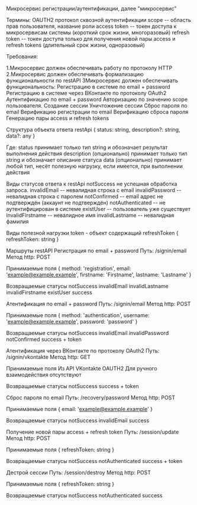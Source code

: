 Микросервис регистрации/аутентификации, далее "микросервис"

Термины:
OAUTH2 протокол сквозной аутентификации
scope -- область прав пользователя, название роли
access token -- токен доступа к микросервисам системы (короткий срок жизни, многоразовый)
refresh token -- токен доступа только для получения новой пары access и refresh tokens (длительный срок жизни, одноразовый)



  Требования:

1.Микросервис должен обеспечивать работу по протоколу HTTP
2.Микросервис должен обеспечивать формализацию функциональности по restAPI
3Микросервис должен обеспечивать функциональность:
Регистрацию в системе по email + password
Регистрацию в системе через ВКонтакте по протоколу OAuth2
Аутентификацию по email + password
Авторизацию по значению scope пользователя.
Создание сессии
Уничтожение сессии
Сброс пароля по email
Верификацию регистрации по email
Верификацию сброса пароля
Генерацию пары access и refresh tokens




Структура объекта ответа restApi
{
  status: string,
  description?: string,
  data?: any
}

Где:
status принимает только тип string и обозначает результат выполнения действия
description (опционально) принимает только тип string и обозначает описание статуса
data (опционально) принимает любой тип, несёт полезную нагрузку, если имеется, при выполнении действия


Виды статусов ответа к restApi
notSuccess не успешная обработка запроса.
invalidEmail -- невалидная строка с email
invalidPassword -- невалидная строка с паролем
notConfirmed -- email адрес не подтверждён (аккаунт не подтверждён)
notAuthenticated -- не аутентифицирован в системе
existUser -- пользователь уже существует
invalidFirstname -- невалидное имя
invalidLastname -- невалидная фамилия



Виды полезной нагрузки
token - объект содержащий refreshToken
{
  refreshToken: string
}


Маршруты restAPI
Регистрация по email + password
Путь: /signin/email
Метод http: POST

Принимаемые поля
{
  method: 'registration',
  email: 'example@example.example',
  firstname: 'Firstname',
  lastname: 'Lastname'
}

Возвращаемые статусы
notSuccess
invalidEmail
invalidLastname
invalidFirstname
existUser
success


Атентификация по email + password
Путь: /signin/email
Метод http: POST

Принимаемые поля
{
  method: 'authentication',
  username: 'example@example.example',
  password: 'password'
}

Возвращаемые статусы
notSuccess
invalidEmail
invalidPassword
notConfirmed
success + token


Атентификация через ВКонтакте по протоколу OAuth2
Путь: /signin/vkontakte
Метод http: GET

Принимаемые поля
Из API VKontakte OAUTH2
Для ручного взаимодействия отсутствуют

Возвращаемые статусы
notSuccess
success + token



Сброс пароля по email
Путь: /recovery/password
Метод http: POST

Принимаемые поля
{
  email: 'example@example.example'
}

Возвращаемые статусы
notSuccess
invalidEmail
success



Получение новой пары access + refresh token
Путь: /session/update
Метод http: POST

Принимаемые поля
{
  refreshToken: string
}

Возвращаемые статусы
notSuccess
notAuthenticated
success + token



Дестрой сессии
Путь: /session/destroy
Метод http: POST

Принимаемые поля
{
  refreshToken: string
}

Возвращаемые статусы
notSuccess
notAuthenticated
success
